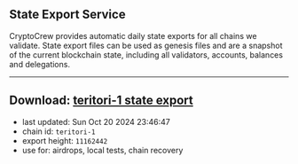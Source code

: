 ## State Export Service
CryptoCrew provides automatic daily state exports for all chains we validate. State export files can be used as genesis files and are a snapshot of the current blockchain state, including all validators, accounts, balances and delegations.

---
**Download: [teritori-1 state export](https://dl-eu2.ccvalidators.com/SERVICE/teritori/teritori-1_export_11162442.json)**
---

- last updated: Sun Oct 20 2024 23:46:47
- chain id: `teritori-1`
- export height: `11162442`
- use for: airdrops, local tests, chain recovery
